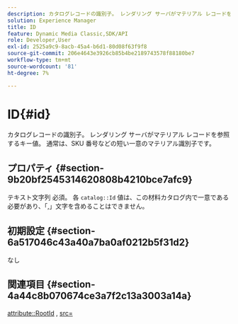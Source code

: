 ```yaml
---
description: カタログレコードの識別子。 レンダリング サーバがマテリアル レコードを参照するキー値。 通常は、SKU 番号などの短い一意のマテリアル識別子です。
solution: Experience Manager
title: ID
feature: Dynamic Media Classic,SDK/API
role: Developer,User
exl-id: 2525a9c9-8acb-45a4-b6d1-80d08f63f9f8
source-git-commit: 206e4643e3926cb85b4be2189743578f88180be7
workflow-type: tm+mt
source-wordcount: '81'
ht-degree: 7%

---
```


# ID{#id}

カタログレコードの識別子。 レンダリング サーバがマテリアル レコードを参照するキー値。 通常は、SKU 番号などの短い一意のマテリアル識別子です。

## プロパティ {#section-9b20bf2545314620808b4210bce7afc9}

テキスト文字列 必須。 各 `catalog::Id` 値は、この材料カタログ内で一意である必要があり、「,」文字を含めることはできません。

## 初期設定 {#section-6a517046c43a40a7ba0af0212b5f31d2}

なし

## 関連項目 {#section-4a44c8b070674ce3a7f2c13a3003a14a}

[attribute::RootId](../../../../../ir-api/material-cat/image-rendering-api-ref/c-ir-material-catalog/c-ir-attributes-reference/r-ir-rootid.md#reference-54b42b7125824be593378c1accb70d5a) , [src=](../../../../../ir-api/http-protocol/image-rendering-api-ref/c-ir-http-protocol-ref/c-ir-http-protocol-command-reference/r-ir-src.md#reference-62c98abad22149d68d405ed6aaff8272)
